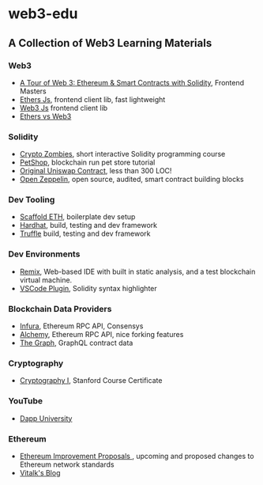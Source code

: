# web3-edu
## A Collection of Web3 Learning Materials

### Web3
- [A Tour of Web 3: Ethereum & Smart Contracts with Solidity](https://frontendmasters.com/courses/web3-smart-contracts/), Frontend Masters
- [Ethers Js](https://docs.ethers.io/), frontend client lib, fast lightweight
- [Web3 Js](https://web3js.readthedocs.io/) frontend client lib
- [Ethers vs Web3](https://blog.infura.io/ethereum-javascript-libraries-web3js-ethersjs-nov2021/)

### Solidity

- [Crypto Zombies](https://cryptozombies.io/), short interactive Solidity programming course
- [PetShop](https://trufflesuite.com/tutorial/index.html), blockchain run pet store tutorial
- [Original Uniswap Contract](https://github.com/Uniswap/old-solidity-contracts/blob/master/contracts/Exchange/UniswapExchange.sol), less than 300 LOC!
- [Open Zeppelin](https://openzeppelin.com/), open source, audited, smart contract building blocks

### Dev Tooling

- [Scaffold ETH](https://github.com/scaffold-eth/scaffold-eth), boilerplate dev setup
- [Hardhat](https://hardhat.org/), build, testing and dev framework
- [Truffle](https://trufflesuite.com/) build, testing and dev framework

### Dev Environments

- [Remix](https://remix.ethereum.org/), Web-based IDE with built in static analysis, and a test blockchain virtual machine.
- [VSCode Plugin](https://marketplace.visualstudio.com/items?itemName=JuanBlanco.solidity), Solidity syntax highlighter


### Blockchain Data Providers
- [Infura](https://infura.io/), Ethereum RPC API, Consensys
- [Alchemy](https://www.alchemy.com/), Ethereum RPC API, nice forking features
- [The Graph](https://thegraph.com/), GraphQL contract data

### Cryptography
- [Cryptography I](https://www.coursera.org/learn/crypto), Stanford Course Certificate

### YouTube
- [Dapp University](https://www.youtube.com/c/DappUniversity)

### Ethereum
- [Ethereum Improvement Proposals
](https://eips.ethereum.org/), upcoming and proposed changes to Ethereum network standards
- [Vitalk's Blog](https://vitalik.ca/)

